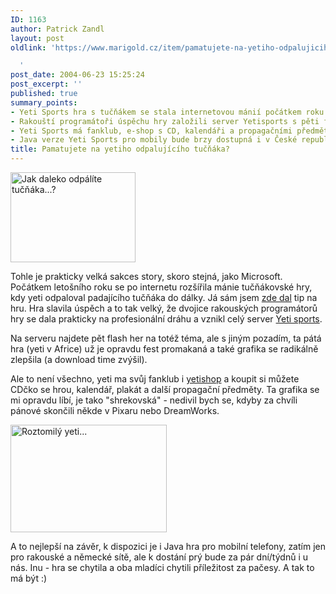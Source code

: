 ```yaml
---
ID: 1163
author: Patrick Zandl
layout: post
oldlink: 'https://www.marigold.cz/item/pamatujete-na-yetiho-odpalujiciho-tucnaka

  '
post_date: 2004-06-23 15:25:24
post_excerpt: ''
published: true
summary_points:
- Yeti Sports hra s tučňákem se stala internetovou mánií počátkem roku.
- Rakouští programátoři úspěchu hry založili server Yetisports s pěti flash hrami.
- Yeti Sports má fanklub, e-shop s CD, kalendáři a propagačními předměty.
- Java verze Yeti Sports pro mobily bude brzy dostupná i v České republice.
title: Pamatujete na yetiho odpalujícího tučňáka?
---
```


<div class="rightbox"><img src="/wp-content/uploads/20040623-yetisports-hra.jpg" alt="Jak daleko odpálíte tučňáka...?" width="200" height="144" /></div><p>
Tohle je prakticky velká sakces story, skoro stejná, jako Microsoft. Počátkem letošního roku se po internetu rozšířila mánie tučňákovské hry, kdy yeti odpaloval padajícího tučňáka do dálky. Já sám jsem <a href="http://www.marigold.cz/?itemid=805">zde dal</a> tip na hru. Hra slavila úspěch a to tak velký, že dvojice rakouských programátorů hry se dala prakticky na profesionální dráhu a vznikl celý server <a href="http://www.yetisports.org/englisch/">Yeti sports</a>.</p>
<p>
Na serveru najdete pět flash her na totéž téma, ale s jiným pozadím, ta pátá hra (yeti v Africe) už je opravdu fest promakaná a také grafika se radikálně zlepšila (a download time zvýšil). </p>
<p>
Ale to není všechno, yeti ma svůj fanklub i <a href="https://www.yetisports.org/shop/">yetishop</a> a koupit si můžete CDčko se hrou, kalendář, plakát a další propagační předměty. Ta grafika se mi opravdu líbí, je tako &quot;shrekovská&quot; - nedivil bych se, kdyby za chvíli pánové skončili někde v Pixaru nebo DreamWorks. </p>
<div class="rightbox"><img src="/wp-content/uploads/20040623-yetisports.jpg" alt="Roztomilý yeti..." width="250" height="172" /></div><p>
A to nejlepší na závěr, k dispozici je i Java hra pro mobilní telefony, zatím jen pro rakouské a německé sítě, ale k dostání prý bude za pár dní/týdnů i u nás. Inu - hra se chytila a oba mladíci chytili příležitost za pačesy. A tak to má být :)</p>